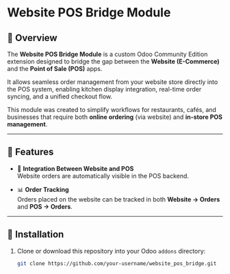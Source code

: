 # Website POS Bridge Module

## 📖 Overview
The **Website POS Bridge Module** is a custom Odoo Community Edition extension designed to bridge the gap between the **Website (E-Commerce)** and the **Point of Sale (POS)** apps.  

It allows seamless order management from your website store directly into the POS system, enabling kitchen display integration, real-time order syncing, and a unified checkout flow.

This module was created to simplify workflows for restaurants, cafés, and businesses that require both **online ordering** (via website) and **in-store POS management**.

---

## 🚀 Features
- 🔗 **Integration Between Website and POS**  
  Website orders are automatically visible in the POS backend.  

- 📊 **Order Tracking**  
  Orders placed on the website can be tracked in both **Website → Orders** and **POS → Orders**.  

---

## 📂 Installation
1. Clone or download this repository into your Odoo `addons` directory:
   ```bash
   git clone https://github.com/your-username/website_pos_bridge.git
